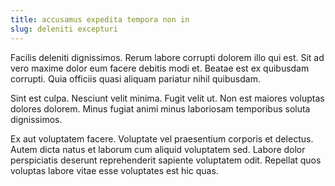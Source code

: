 ```yaml
---
title: accusamus expedita tempora non in
slug: deleniti excepturi
---
```


Facilis deleniti dignissimos. Rerum labore corrupti dolorem illo qui est. Sit ad vero maxime dolor eum facere debitis modi et. Beatae est ex quibusdam corrupti. Quia officiis quasi aliquam pariatur nihil quibusdam.

Sint est culpa. Nesciunt velit minima. Fugit velit ut. Non est maiores voluptas dolores dolorem. Minus fugiat animi minus laboriosam temporibus soluta dignissimos.

Ex aut voluptatem facere. Voluptate vel praesentium corporis et delectus. Autem dicta natus et laborum cum aliquid voluptatem sed. Labore dolor perspiciatis deserunt reprehenderit sapiente voluptatem odit. Repellat quos voluptas labore vitae esse voluptates est hic quas.
